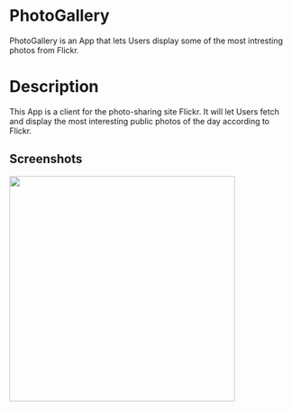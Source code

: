 # PhotoGallery

PhotoGallery is an App that lets Users display some of the most intresting photos from Flickr.



# Description

This App is a client for the photo-sharing site Flickr. It will let Users fetch and display the most interesting public photos of the day according to Flickr.


## Screenshots

<img src="Screenshots/FirstPicture.png" width=400>
